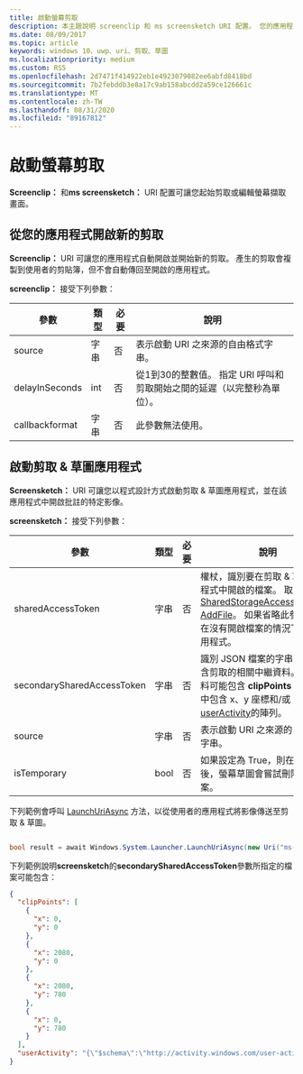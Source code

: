 ```yaml
---
title: 啟動螢幕剪取
description: 本主題說明 screenclip 和 ms screensketch URI 配置。 您的應用程式可以使用這些 URI 配置來啟動剪取 & 草圖應用程式，或開啟新的剪取。
ms.date: 08/09/2017
ms.topic: article
keywords: windows 10、uwp、uri、剪取、草圖
ms.localizationpriority: medium
ms.custom: RS5
ms.openlocfilehash: 2d7471f414922eb1e4923079082ee6abfd8418bd
ms.sourcegitcommit: 7b2febddb3e8a17c9ab158abcdd2a59ce126661c
ms.translationtype: MT
ms.contentlocale: zh-TW
ms.lasthandoff: 08/31/2020
ms.locfileid: "89167812"
---
```

# <a name="launch-screen-snipping"></a>啟動螢幕剪取

**Screenclip：** 和**ms screensketch：** URI 配置可讓您起始剪取或編輯螢幕擷取畫面。

## <a name="open-a-new-snip-from-your-app"></a>從您的應用程式開啟新的剪取

**Screenclip：** URI 可讓您的應用程式自動開啟並開始新的剪取。 產生的剪取會複製到使用者的剪貼簿，但不會自動傳回至開啟的應用程式。

**screenclip：** 接受下列參數：

| 參數 | 類型 | 必要 | 說明 |
| --- | --- | --- | --- |
| source | 字串 | 否 | 表示啟動 URI 之來源的自由格式字串。 |
| delayInSeconds | int | 否 | 從1到30的整數值。 指定 URI 呼叫和剪取開始之間的延遲（以完整秒為單位）。 |
| callbackformat | 字串 | 否 | 此參數無法使用。 |

## <a name="launching-the-snip--sketch-app"></a>啟動剪取 & 草圖應用程式

**Screensketch：** URI 可讓您以程式設計方式啟動剪取 & 草圖應用程式，並在該應用程式中開啟批註的特定影像。

**screensketch：** 接受下列參數：

| 參數 | 類型 | 必要 | 說明 |
| --- | --- | --- | --- |
| sharedAccessToken | 字串 | 否 | 權杖，識別要在剪取 & 草圖應用程式中開啟的檔案。 取自 [SharedStorageAccessManager. AddFile](/uwp/api/windows.applicationmodel.datatransfer.sharedstorageaccessmanager.addfile)。 如果省略此參數，將會在沒有開啟檔案的情況下啟動應用程式。 |
| secondarySharedAccessToken | 字串 | 否 | 識別 JSON 檔案的字串，其中包含剪取的相關中繼資料。 中繼資料可能包含 **clipPoints** 欄位，其中包含 x、y 座標和/或 [userActivity](/uwp/api/windows.applicationmodel.useractivities.useractivity)的陣列。 |
| source | 字串 | 否 | 表示啟動 URI 之來源的自由格式字串。 |
| isTemporary | bool | 否 | 如果設定為 True，則在開啟檔案後，螢幕草圖會嘗試刪除該檔案。 |

下列範例會呼叫 [LaunchUriAsync](/uwp/api/Windows.System.Launcher#Windows_System_Launcher_LaunchUriAsync_Windows_Foundation_Uri_) 方法，以從使用者的應用程式將影像傳送至剪取 & 草圖。

```csharp

bool result = await Windows.System.Launcher.LaunchUriAsync(new Uri("ms-screensketch:edit?source=MyApp&isTemporary=false&sharedAccessToken=2C37ADDA-B054-40B5-8B38-11CED1E1A2D"));

```

下列範例說明**screensketch**的**secondarySharedAccessToken**參數所指定的檔案可能包含：

```json
{
  "clipPoints": [
    {
      "x": 0,
      "y": 0
    },
    {
      "x": 2080,
      "y": 0
    },
    {
      "x": 2080,
      "y": 780
    },
    {
      "x": 0,
      "y": 780
    }
  ],
  "userActivity": "{\"$schema\":\"http://activity.windows.com/user-activity.json\",\"UserActivity\":\"type\",\"1.0\":\"version\",\"cross-platform-identifiers\":[{\"platform\":\"windows_universal\",\"application\":\"Microsoft.MicrosoftEdge_8wekyb3d8bbwe!MicrosoftEdge\"},{\"platform\":\"host\",\"application\":\"edge.activity.windows.com\"}],\"activationUrl\":\"microsoft-edge:https://support.microsoft.com/help/13776/windows-use-snipping-tool-to-capture-screenshots\",\"contentUrl\":\"https://support.microsoft.com/help/13776/windows-use-snipping-tool-to-capture-screenshots\",\"visualElements\":{\"attribution\":{\"iconUrl\":\"https://www.microsoft.com/favicon.ico?v2\",\"alternateText\":\"microsoft.com\"},\"description\":\"https://support.microsoft.com/help/13776/windows-use-snipping-tool-to-capture-screenshots\",\"backgroundColor\":\"#FF0078D7\",\"displayText\":\"Use snipping tool to capture screenshots - Windows Help\",\"content\":{\"$schema\":\"http://adaptivecards.io/schemas/adaptive-card.json\",\"type\":\"AdaptiveCard\",\"version\":\"1.0\",\"body\":[{\"type\":\"Container\",\"items\":[{\"type\":\"TextBlock\",\"text\":\"Use snipping tool to capture screenshots - Windows Help\",\"weight\":\"bolder\",\"size\":\"large\",\"wrap\":true,\"maxLines\":3},{\"type\":\"TextBlock\",\"text\":\"https://support.microsoft.com/help/13776/windows-use-snipping-tool-to-capture-screenshots\",\"size\":\"normal\",\"wrap\":true,\"maxLines\":3}]}]}},\"isRoamable\":true,\"appActivityId\":\"https://support.microsoft.com/help/13776/windows-use-snipping-tool-to-capture-screenshots\"}"
}

```